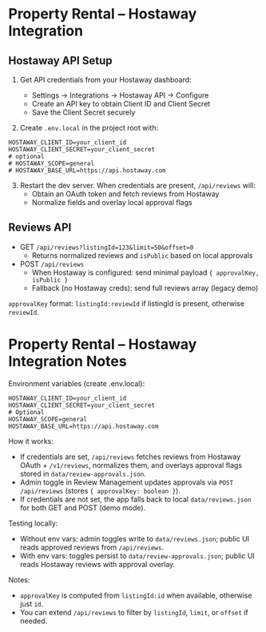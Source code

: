 # Property Rental – Hostaway Integration

## Hostaway API Setup

1. Get API credentials from your Hostaway dashboard:
   - Settings → Integrations → Hostaway API → Configure
   - Create an API key to obtain Client ID and Client Secret
   - Save the Client Secret securely

2. Create `.env.local` in the project root with:

```
HOSTAWAY_CLIENT_ID=your_client_id
HOSTAWAY_CLIENT_SECRET=your_client_secret
# optional
# HOSTAWAY_SCOPE=general
# HOSTAWAY_BASE_URL=https://api.hostaway.com
```

3. Restart the dev server. When credentials are present, `/api/reviews` will:
   - Obtain an OAuth token and fetch reviews from Hostaway
   - Normalize fields and overlay local approval flags

## Reviews API

- GET `/api/reviews?listingId=123&limit=50&offset=0`
  - Returns normalized reviews and `isPublic` based on local approvals
- POST `/api/reviews`
  - When Hostaway is configured: send minimal payload `{ approvalKey, isPublic }`
  - Fallback (no Hostaway creds): send full reviews array (legacy demo)

`approvalKey` format: `listingId:reviewId` if listingId is present, otherwise `reviewId`.

# Property Rental – Hostaway Integration Notes

Environment variables (create .env.local):

```
HOSTAWAY_CLIENT_ID=your_client_id
HOSTAWAY_CLIENT_SECRET=your_client_secret
# Optional
HOSTAWAY_SCOPE=general
HOSTAWAY_BASE_URL=https://api.hostaway.com
```

How it works:
- If credentials are set, `/api/reviews` fetches reviews from Hostaway OAuth + `/v1/reviews`, normalizes them, and overlays approval flags stored in `data/review-approvals.json`.
- Admin toggle in Review Management updates approvals via `POST /api/reviews` (stores `{ approvalKey: boolean }`).
- If credentials are not set, the app falls back to local `data/reviews.json` for both GET and POST (demo mode).

Testing locally:
- Without env vars: admin toggles write to `data/reviews.json`; public UI reads approved reviews from `/api/reviews`.
- With env vars: toggles persist to `data/review-approvals.json`; public UI reads Hostaway reviews with approval overlay.

Notes:
- `approvalKey` is computed from `listingId:id` when available, otherwise just `id`.
- You can extend `/api/reviews` to filter by `listingId`, `limit`, or `offset` if needed.

